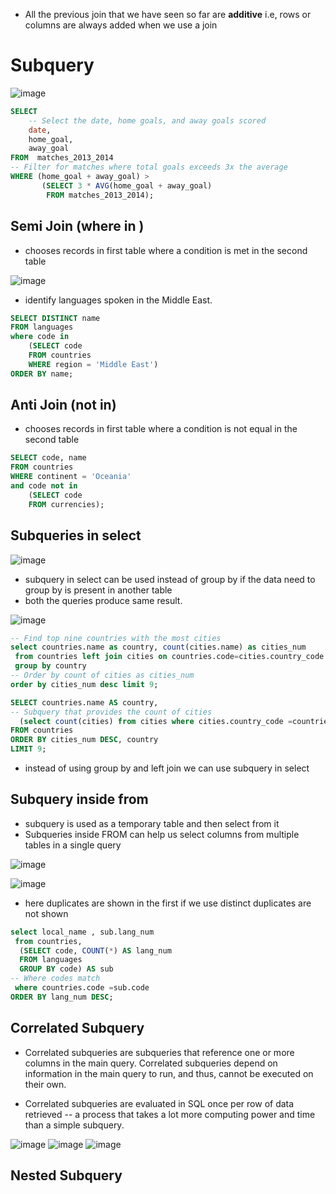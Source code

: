 - All the previous join that we have seen so far are **additive** i.e, rows or columns are always added when we use a join
# Subquery
![image](https://user-images.githubusercontent.com/47908891/210240163-572c0cf4-7f8e-432c-bcfb-286b25e6a380.png)
```sql
SELECT 
	-- Select the date, home goals, and away goals scored
    date,
	home_goal,
	away_goal
FROM  matches_2013_2014
-- Filter for matches where total goals exceeds 3x the average
WHERE (home_goal + away_goal) > 
       (SELECT 3 * AVG(home_goal + away_goal)
        FROM matches_2013_2014); 
```

## Semi Join (where in )
- chooses records in first table where a condition is met in the second table

![image](https://user-images.githubusercontent.com/47908891/205436966-6b5cab1f-195f-4e69-902c-4300b88085e5.png)

- identify languages spoken in the Middle East.
```sql
SELECT DISTINCT name
FROM languages
where code in 
    (SELECT code
    FROM countries
    WHERE region = 'Middle East')
ORDER BY name;
```


## Anti Join (not in)
- chooses records in first table where a condition is not equal in the second table

```sql
SELECT code, name
FROM countries
WHERE continent = 'Oceania'
and code not in 
    (SELECT code
    FROM currencies);
```

## Subqueries in select 
![image](https://user-images.githubusercontent.com/47908891/210324793-7932e503-e7ea-402e-b75a-9816807df43d.png)

- subquery in select can be used instead of group by if the data need to group by is present in another table
- both the queries produce same result.

![image](https://user-images.githubusercontent.com/47908891/210324944-5ebcbef6-5578-4e0f-8753-be9e88590857.png)


```sql
-- Find top nine countries with the most cities
select countries.name as country, count(cities.name) as cities_num
 from countries left join cities on countries.code=cities.country_code
 group by country
-- Order by count of cities as cities_num
order by cities_num desc limit 9;
```

```sql
SELECT countries.name AS country,
-- Subquery that provides the count of cities 
  (select count(cities) from cities where cities.country_code =countries.code ) AS cities_num
FROM countries
ORDER BY cities_num DESC, country
LIMIT 9;
```
- instead of using group by and left join we can use subquery in select

## Subquery inside from
- subquery is used as a temporary table and then select from it
- Subqueries inside FROM can help us select columns from multiple tables in a single query

![image](https://user-images.githubusercontent.com/47908891/210322639-67bf26bd-54ae-46d8-bbfe-12f63da8ab46.png)


![image](https://user-images.githubusercontent.com/47908891/205438881-9fb37e0f-c84b-4f86-8e70-eb5f9e2b6702.png)

- here duplicates are shown in the first if we use distinct duplicates are not shown
```sql
select local_name , sub.lang_num
 from countries,
  (SELECT code, COUNT(*) AS lang_num
  FROM languages
  GROUP BY code) AS sub
-- Where codes match
 where countries.code =sub.code
ORDER BY lang_num DESC;
```

## Correlated Subquery
- Correlated subqueries are subqueries that reference one or more columns in the main query. Correlated subqueries depend on information in the main query to run, and thus, cannot be executed on their own.

- Correlated subqueries are evaluated in SQL once per row of data retrieved -- a process that takes a lot more computing power and time than a simple subquery.

![image](https://user-images.githubusercontent.com/47908891/210346471-207533cc-a5a1-40b4-afac-dde482aa42b7.png)
![image](https://user-images.githubusercontent.com/47908891/210346499-bb05bb61-2b5a-436e-ac4a-1b5b12a62546.png)
![image](https://user-images.githubusercontent.com/47908891/210346554-c45a7b2e-f242-41ae-b0fe-7e0c5eed42fc.png)


## Nested Subquery



